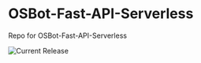 # OSBot-Fast-API-Serverless
Repo for OSBot-Fast-API-Serverless

![Current Release](https://img.shields.io/badge/release-v1.20.0-blue)
